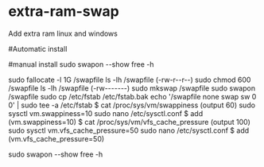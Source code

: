 # extra-ram-swap
Add extra ram linux and windows

#Automatic install

#manual install
sudo swapon --show
free -h

sudo fallocate -l 1G /swapfile
ls -lh /swapfile (-rw-r--r--)
sudo chmod 600 /swapfile
ls -lh /swapfile (-rw-------)
sudo mkswap /swapfile
sudo swapon /swapfile
sudo cp /etc/fstab /etc/fstab.bak
echo '/swapfile none swap sw 0 0' | sudo tee -a /etc/fstab
$ cat /proc/sys/vm/swappiness (output 60)
sudo sysctl vm.swappiness=10
sudo nano /etc/sysctl.conf
$ add (vm.swappiness=10)
$ cat /proc/sys/vm/vfs_cache_pressure (output 100)
sudo sysctl vm.vfs_cache_pressure=50
sudo nano /etc/sysctl.conf
$ add (vm.vfs_cache_pressure=50)

sudo swapon --show
free -h
